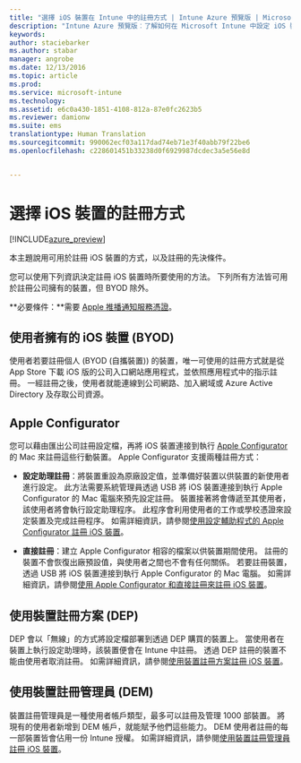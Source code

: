 ```yaml
---
title: "選擇 iOS 裝置在 Intune 中的註冊方式 | Intune Azure 預覽版 | Microsoft Docs"
description: "Intune Azure 預覽版︰了解如何在 Microsoft Intune 中設定 iOS 裝置。"
keywords: 
author: staciebarker
ms.author: stabar
manager: angrobe
ms.date: 12/13/2016
ms.topic: article
ms.prod: 
ms.service: microsoft-intune
ms.technology: 
ms.assetid: e6c0a430-1851-4108-812a-87e0fc2623b5
ms.reviewer: damionw
ms.suite: ems
translationtype: Human Translation
ms.sourcegitcommit: 990062ecf03a117dad74eb71e3f40abb79f22be6
ms.openlocfilehash: c228601451b33238d0f6929987dcdec3a5e56e8d


---
```


# <a name="choose-how-to-enroll-ios-devices"></a>選擇 iOS 裝置的註冊方式

[!INCLUDE[azure_preview](../includes/azure_preview.md)]

本主題說用可用於註冊 iOS 裝置的方式，以及註冊的先決條件。

您可以使用下列資訊決定註冊 iOS 裝置時所要使用的方法。 下列所有方法皆可用於註冊公司擁有的裝置，但 BYOD 除外。

**必要條件：**需要 [Apple 推播通知服務憑證](get-an-apple-mdm-push-certificate.md)。

## <a name="user-owned-ios-devices-byod"></a>使用者擁有的 iOS 裝置 (BYOD)

使用者若要註冊個人 (BYOD (自攜裝置)) 的裝置，唯一可使用的註冊方式就是從 App Store 下載 iOS 版的公司入口網站應用程式，並依照應用程式中的指示註冊。 一經註冊之後，使用者就能連線到公司網路、加入網域或 Azure Active Directory 及存取公司資源。

## <a name="apple-configurator"></a>Apple Configurator

您可以藉由匯出公司註冊設定檔，再將 iOS 裝置連接到執行 [Apple Configurator](http://go.microsoft.com/fwlink/?LinkId=518017) 的 Mac 來註冊這些行動裝置。 Apple Configurator 支援兩種註冊方式：

- **設定助理註冊**：將裝置重設為原廠設定值，並準備好裝置以供裝置的新使用者進行設定。 此方法需要系統管理員透過 USB 將 iOS 裝置連接到執行 Apple Configurator 的 Mac 電腦來預先設定註冊。 裝置接著將會傳遞至其使用者，該使用者將會執行設定助理程序。 此程序會利用使用者的工作或學校憑證來設定裝置及完成註冊程序。 如需詳細資訊，請參閱[使用設定輔助程式的 Apple Configurator 註冊 iOS 裝置](enroll-ios-devices-with-apple-configurator-and-setup-assistant.md)。

- **直接註冊**：建立 Apple Configurator 相容的檔案以供裝置期間使用。 註冊的裝置不會恢復出廠預設值，與使用者之間也不會有任何關係。 若要註冊裝置，透過 USB 將 iOS 裝置連接到執行 Apple Configurator 的 Mac 電腦。 如需詳細資訊，請參閱[使用 Apple Configurator 和直接註冊來註冊 iOS 裝置](enroll-ios-devices-with-apple-configurator-and-direct-enrollment.md)。

## <a name="use-the-device-enrollment-program-dep"></a>使用裝置註冊方案 (DEP)

DEP 會以「無線」的方式將設定檔部署到透過 DEP 購買的裝置上。 當使用者在裝置上執行設定助理時，該裝置便會在 Intune 中註冊。 透過 DEP 註冊的裝置不能由使用者取消註冊。 如需詳細資訊，請參閱[使用裝置註冊方案註冊 iOS 裝置](enroll-ios-devices-using-device-enrollment-program.md)。

## <a name="use-the-device-enrollment-manager-dem"></a>使用裝置註冊管理員 (DEM)
裝置註冊管理員是一種使用者帳戶類型，最多可以註冊及管理 1000 部裝置。 將現有的使用者新增到 DEM 帳戶，就能賦予他們這些能力。 DEM 使用者註冊的每一部裝置皆會佔用一份 Intune 授權。 如需詳細資訊，請參閱[使用裝置註冊管理員註冊 iOS 裝置](enroll-devices-using-device-enrollment-manager.md)。



<!--HONumber=Feb17_HO1-->


